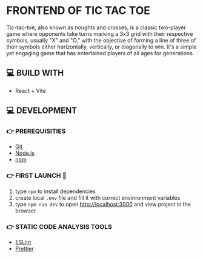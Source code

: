 # FRONTEND OF TIC TAC TOE
Tic-tac-toe, also known as noughts and crosses, is a classic two-player game where opponents take turns marking a 3x3 grid with their respective symbols, usually "X" and "O," with the objective of forming a line of three of their symbols either horizontally, vertically, or diagonally to win. It's a simple yet engaging game that has entertained players of all ages for generations.

## 💻 BUILD WITH
- React + Vite

## 💻 DEVELOPMENT

### 👉 PREREQUISITIES

- [Git](https://git-scm.com/)
- [Node.js](https://nodejs.org/en/download/)
- [npm](https://www.npmjs.com/)

### 👉 FIRST LAUNCH 🚀

1. type `npm` to install dependencies
2. create local `.env` file and fill it with correct envinronment variables
3. type `npm run dev` to open [http://localhost:3000](http://localhost:3000) and view project in the browser

### 👉 STATIC CODE ANALYSIS TOOLS

- [ESLint](https://eslint.org/)
- [Prettier](https://prettier.io/)

